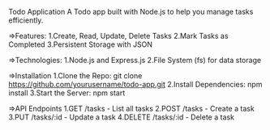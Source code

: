 Todo Application
A  Todo app built with Node.js to help you manage tasks efficiently.

=>Features:
1.Create, Read, Update, Delete Tasks
2.Mark Tasks as Completed
3.Persistent Storage with JSON

=>Technologies:
1.Node.js and Express.js
2.File System (fs) for data storage


=>Installation
1.Clone the Repo:
git clone https://github.com/yourusername/todo-app.git
2.Install Dependencies:
npm install
3.Start the Server:
npm start

=>API Endpoints
1.GET /tasks - List all tasks
2.POST /tasks - Create a task
3.PUT /tasks/:id - Update a task
4.DELETE /tasks/:id - Delete a task
